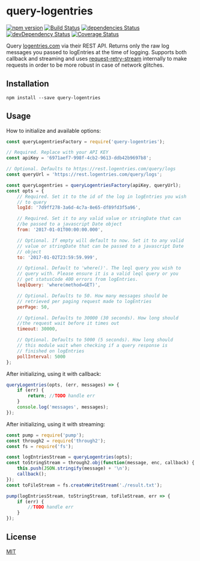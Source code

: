 # query-logentries

[![npm version](https://badge.fury.io/js/query-logentries.svg)](https://badge.fury.io/js/query-logentries) [![Build Status](https://travis-ci.org/Oligrand/query-logentries.svg?branch=master)](https://travis-ci.org/Oligrand/query-logentries) [![dependencies Status](https://david-dm.org/Oligrand/query-logentries/status.svg)](https://david-dm.org/Oligrand/query-logentries) [![devDependency Status](https://david-dm.org/Oligrand/query-logentries/dev-status.svg)](https://david-dm.org/Oligrand/query-logentries#info=devDependencies) [![Coverage Status](https://coveralls.io/repos/github/Oligrand/query-logentries/badge.svg?branch=master)](https://coveralls.io/github/Oligrand/query-logentries?branch=master)

Query [logentries.com](https://logentries.com/) via their REST API. Returns only the raw log messages you passed to logEntries at the time of logging. Supports both callback and streaming and uses [request-retry-stream](https://www.npmjs.com/package/request-retry-stream) internally to make requests in order to be more robust in case of network glitches.

## Installation

	npm install --save query-logentries

## Usage

How to initialize and available options:

```javascript
const queryLogentriesFactory = require('query-logentries');

// Required. Replace with your API KEY
const apiKey = '6971aef7-998f-4cb2-9613-ddb42b9697b8';

// Optional. Defaults to https://rest.logentries.com/query/logs
const queryUrl = 'https://rest.logentries.com/query/logs';

const queryLogentries = queryLogentriesFactory(apiKey, queryUrl);
const opts = {
	// Required. Set it to the id of the log in logEntries you wish
	// to query
	logId: '7d9ff278-3a6d-4c7a-8e65-df89fd3f5a96',

	// Required. Set it to any valid value or stringDate that can
	//be passed to a javascript Date object
	from: '2017-01-01T00:00:00.000',

	// Optional. If empty will default to now. Set it to any valid
	// value or stringDate that can be passed to a javascript Date
	// object
	to: '2017-01-02T23:59:59.999',

	// Optional. Default to 'where()'. The leql query you wish to
	// query with. Please ensure it is a valid leql query or you
	// get statusCode 400 errors from logEntries.
	leqlQuery: 'where(method=GET)',

	// Optional. Defaults to 50. How many messages should be
	// retrieved per paging request made to logEntries
	perPage: 50,

	// Optional. Defaults to 30000 (30 seconds). How long should
	//the request wait before it times out
	timeout: 30000,

	// Optional. Defaults to 5000 (5 seconds). How long should
	// this module wait when checking if a query response is
	// finished on logEntries
	pollInterval: 5000
};
```

After initializing, using it with callback:

```javascript
queryLogentries(opts, (err, messages) => {
	if (err) {
		return; //TODO handle err
	}
	console.log('messages', messages);
});
```

After initializing, using it with streaming:

```javascript
const pump = require('pump');
const through2 = require('through2');
const fs = require('fs');

const logEntriesStream = queryLogentries(opts);
const toStringStream = through2.obj(function(message, enc, callback) {
	this.push(JSON.stringify(message) + '\n');
	callback();
});
const toFileStream = fs.createWriteStream('./result.txt');

pump(logEntriesStream, toStringStream, toFileStream, err => {
	if (err) {
		//TODO handle err
	}
});
```

## License

[MIT](http://opensource.org/licenses/MIT)
